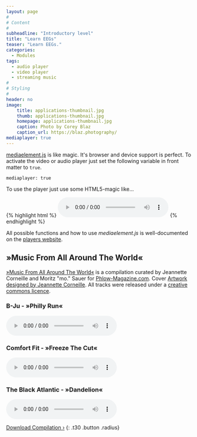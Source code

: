 ```yaml
---
layout: page
#
# Content
#
subheadline: "Introductory level"
title: "Learn EEGs"
teaser: "Learn EEGs."
categories:
  - Modules
tags:
  - audio player
  - video player
  - streaming music
#
# Styling
#
header: no
image:
    title: applications-thumbnail.jpg
    thumb: applications-thumbnail.jpg
    homepage: applications-thumbnail.jpg
    caption: Photo by Corey Blaz
    caption_url: https://blaz.photography/
mediaplayer: true
---
```

[mediaelement.js][1] is like magic. It's browser and device support is perfect. To activate the video or audio player just set the following variable in front matter to `true`.

~~~
mediaplayer: true
~~~

To use the player just use some HTML5-magic like...

{% highlight html %}
<audio src="http://path-to-file.com/music.mp3" type="audio/mp3" controls="controls"></audio>
{% endhighlight %}

All possible functions and how to use *mediaelement.js* is well-documented on the [players website][1].



## »Music From All Around The World«

[»Music From All Around The World«][5] is a compilation curated by Jeannette Corneille and Moritz "mo." Sauer for [Phlow-Magazine.com][4]. Cover [Artwork designed by Jeannette Corneille][1]. All tracks were released under a [creative commons licence][2].

### B-Ju - »Philly Run«

<audio src="http://archive.org/download/music_from_all_around_the_world/13._music_from_all_around_the_world_-_b-ju_-_philly_run.mp3" type="audio/mp3" controls="controls"></audio>

### Comfort Fit - »Freeze The Cut«

<audio src="http://archive.org/download/music_from_all_around_the_world/05._music_from_all_around_the_world_-_comfort_fit_-_freeze_the_cut_opolopos_emotional_draft_remix.mp3" type="audio/mp3" controls="controls"></audio>

### The Black Atlantic - »Dandelion«

<audio src="http://archive.org/download/music_from_all_around_the_world/02._music_from_all_around_the_world_-_the_black_atlantic_-_dandelion.mp3" type="audio/mp3" controls="controls"></audio>

[Download Compilation ›](https://archive.org/details/music_from_all_around_the_world)
{: .t30 .button .radius}



 [1]: http://mediaelementjs.com/
 [2]: http://jcorneille.de/
 [3]: www.creativecommons.org/licenses/by-nc-nd/3.0/
 [4]: http://phlow-magazine.com/
 [5]: https://archive.org/details/music_from_all_around_the_world
 [6]: #
 [7]: #
 [8]: #
 [9]: #
 [10]: #